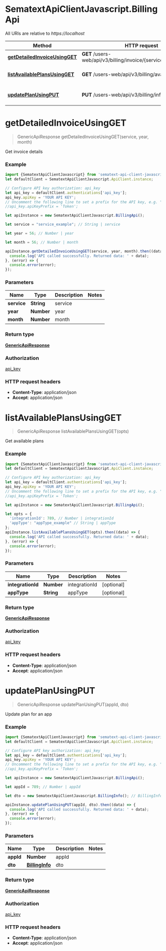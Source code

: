 # SematextApiClientJavascript.BillingApi

All URIs are relative to *https://localhost*

Method | HTTP request | Description
------------- | ------------- | -------------
[**getDetailedInvoiceUsingGET**](BillingApi.md#getDetailedInvoiceUsingGET) | **GET** /users-web/api/v3/billing/invoice/{service}/{year}/{month} | Get invoice details
[**listAvailablePlansUsingGET**](BillingApi.md#listAvailablePlansUsingGET) | **GET** /users-web/api/v3/billing/availablePlans | Get available plans
[**updatePlanUsingPUT**](BillingApi.md#updatePlanUsingPUT) | **PUT** /users-web/api/v3/billing/info/{appId} | Update plan for an app


<a name="getDetailedInvoiceUsingGET"></a>
# **getDetailedInvoiceUsingGET**
> GenericApiResponse getDetailedInvoiceUsingGET(service, year, month)

Get invoice details

### Example
```javascript
import {SematextApiClientJavascript} from 'sematext-api-client-javascript';
let defaultClient = SematextApiClientJavascript.ApiClient.instance;

// Configure API key authorization: api_key
let api_key = defaultClient.authentications['api_key'];
api_key.apiKey = 'YOUR API KEY';
// Uncomment the following line to set a prefix for the API key, e.g. "Token" (defaults to null)
//api_key.apiKeyPrefix = 'Token';

let apiInstance = new SematextApiClientJavascript.BillingApi();

let service = "service_example"; // String | service

let year = 56; // Number | year

let month = 56; // Number | month

apiInstance.getDetailedInvoiceUsingGET(service, year, month).then((data) => {
  console.log('API called successfully. Returned data: ' + data);
}, (error) => {
  console.error(error);
});

```

### Parameters

Name | Type | Description  | Notes
------------- | ------------- | ------------- | -------------
 **service** | **String**| service | 
 **year** | **Number**| year | 
 **month** | **Number**| month | 

### Return type

[**GenericApiResponse**](GenericApiResponse.md)

### Authorization

[api_key](../README.md#api_key)

### HTTP request headers

 - **Content-Type**: application/json
 - **Accept**: application/json

<a name="listAvailablePlansUsingGET"></a>
# **listAvailablePlansUsingGET**
> GenericApiResponse listAvailablePlansUsingGET(opts)

Get available plans

### Example
```javascript
import {SematextApiClientJavascript} from 'sematext-api-client-javascript';
let defaultClient = SematextApiClientJavascript.ApiClient.instance;

// Configure API key authorization: api_key
let api_key = defaultClient.authentications['api_key'];
api_key.apiKey = 'YOUR API KEY';
// Uncomment the following line to set a prefix for the API key, e.g. "Token" (defaults to null)
//api_key.apiKeyPrefix = 'Token';

let apiInstance = new SematextApiClientJavascript.BillingApi();

let opts = { 
  'integrationId': 789, // Number | integrationId
  'appType': "appType_example" // String | appType
};
apiInstance.listAvailablePlansUsingGET(opts).then((data) => {
  console.log('API called successfully. Returned data: ' + data);
}, (error) => {
  console.error(error);
});

```

### Parameters

Name | Type | Description  | Notes
------------- | ------------- | ------------- | -------------
 **integrationId** | **Number**| integrationId | [optional] 
 **appType** | **String**| appType | [optional] 

### Return type

[**GenericApiResponse**](GenericApiResponse.md)

### Authorization

[api_key](../README.md#api_key)

### HTTP request headers

 - **Content-Type**: application/json
 - **Accept**: application/json

<a name="updatePlanUsingPUT"></a>
# **updatePlanUsingPUT**
> GenericApiResponse updatePlanUsingPUT(appId, dto)

Update plan for an app

### Example
```javascript
import {SematextApiClientJavascript} from 'sematext-api-client-javascript';
let defaultClient = SematextApiClientJavascript.ApiClient.instance;

// Configure API key authorization: api_key
let api_key = defaultClient.authentications['api_key'];
api_key.apiKey = 'YOUR API KEY';
// Uncomment the following line to set a prefix for the API key, e.g. "Token" (defaults to null)
//api_key.apiKeyPrefix = 'Token';

let apiInstance = new SematextApiClientJavascript.BillingApi();

let appId = 789; // Number | appId

let dto = new SematextApiClientJavascript.BillingInfo(); // BillingInfo | dto

apiInstance.updatePlanUsingPUT(appId, dto).then((data) => {
  console.log('API called successfully. Returned data: ' + data);
}, (error) => {
  console.error(error);
});

```

### Parameters

Name | Type | Description  | Notes
------------- | ------------- | ------------- | -------------
 **appId** | **Number**| appId | 
 **dto** | [**BillingInfo**](BillingInfo.md)| dto | 

### Return type

[**GenericApiResponse**](GenericApiResponse.md)

### Authorization

[api_key](../README.md#api_key)

### HTTP request headers

 - **Content-Type**: application/json
 - **Accept**: application/json

